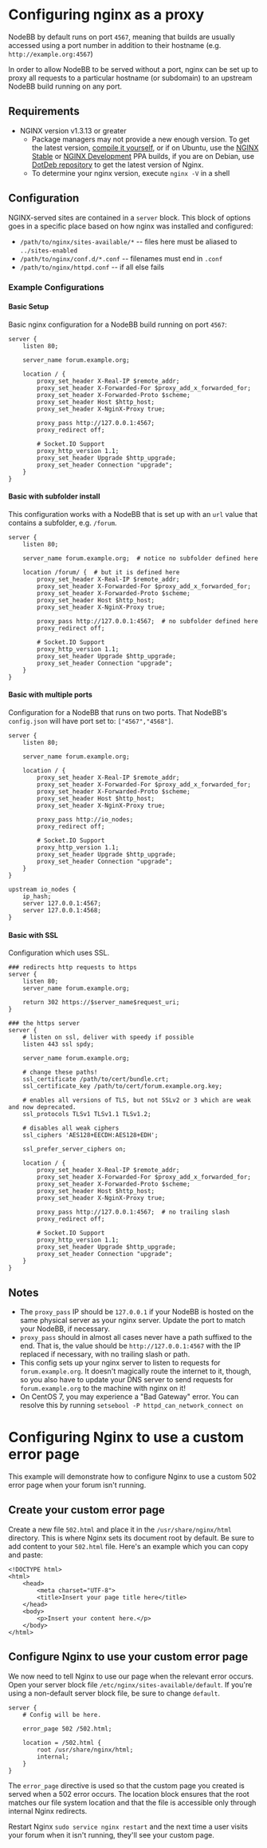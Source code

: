 Configuring nginx as a proxy
============================

NodeBB by default runs on port `4567`, meaning that builds are usually
accessed using a port number in addition to their hostname (e.g. `http://example.org:4567`)

In order to allow NodeBB to be served without a port, nginx can be set
up to proxy all requests to a particular hostname (or subdomain) to an
upstream NodeBB build running on any port.

## Requirements

* NGINX version v1.3.13 or greater
    * Package managers may not provide a new enough version. To get the latest version, [compile it yourself](http://nginx.org/en/download.html), or if on Ubuntu, use the [NGINX Stable](https://launchpad.net/~nginx/+archive/stable) or [NGINX Development](https://launchpad.net/~nginx/+archive/development) PPA builds, if you are on Debian, use [DotDeb repository](http://www.dotdeb.org/instructions/) to get the latest version of Nginx.
    * To determine your nginx version, execute `nginx -V` in a shell

## Configuration

NGINX-served sites are contained in a `server` block. This block of
options goes in a specific place based on how nginx was installed and
configured:

* `/path/to/nginx/sites-available/*` -- files here must be aliased to
    `../sites-enabled`
* `/path/to/nginx/conf.d/*.conf` -- filenames must end in `.conf`
* `/path/to/nginx/httpd.conf` -- if all else fails

### Example Configurations

#### Basic Setup

Basic nginx configuration for a NodeBB build running on port `4567`:

```
server {
    listen 80;

    server_name forum.example.org;

    location / {
        proxy_set_header X-Real-IP $remote_addr;
        proxy_set_header X-Forwarded-For $proxy_add_x_forwarded_for;
        proxy_set_header X-Forwarded-Proto $scheme;
        proxy_set_header Host $http_host;
        proxy_set_header X-NginX-Proxy true;

        proxy_pass http://127.0.0.1:4567;
        proxy_redirect off;

        # Socket.IO Support
        proxy_http_version 1.1;
        proxy_set_header Upgrade $http_upgrade;
        proxy_set_header Connection "upgrade";
    }
}
```

#### Basic with subfolder install

This configuration works with a NodeBB that is set up with an `url` value
that contains a subfolder, e.g. `/forum`.

```
server {
    listen 80;

    server_name forum.example.org;  # notice no subfolder defined here

    location /forum/ {  # but it is defined here
        proxy_set_header X-Real-IP $remote_addr;
        proxy_set_header X-Forwarded-For $proxy_add_x_forwarded_for;
        proxy_set_header X-Forwarded-Proto $scheme;
        proxy_set_header Host $http_host;
        proxy_set_header X-NginX-Proxy true;

        proxy_pass http://127.0.0.1:4567;  # no subfolder defined here
        proxy_redirect off;

        # Socket.IO Support
        proxy_http_version 1.1;
        proxy_set_header Upgrade $http_upgrade;
        proxy_set_header Connection "upgrade";
    }
}
```

#### Basic with multiple ports

Configuration for a NodeBB that runs on two ports. That NodeBB's `config.json`
will have port set to: `["4567","4568"]`.

```
server {
    listen 80;

    server_name forum.example.org;

    location / {
        proxy_set_header X-Real-IP $remote_addr;
        proxy_set_header X-Forwarded-For $proxy_add_x_forwarded_for;
        proxy_set_header X-Forwarded-Proto $scheme;
        proxy_set_header Host $http_host;
        proxy_set_header X-NginX-Proxy true;

        proxy_pass http://io_nodes;
        proxy_redirect off;

        # Socket.IO Support
        proxy_http_version 1.1;
        proxy_set_header Upgrade $http_upgrade;
        proxy_set_header Connection "upgrade";
    }
}

upstream io_nodes {
    ip_hash;
    server 127.0.0.1:4567;
    server 127.0.0.1:4568;
}
```

#### Basic with SSL

Configuration which uses SSL.

```
### redirects http requests to https
server {
    listen 80;
    server_name forum.example.org;

    return 302 https://$server_name$request_uri;
}

### the https server
server {
    # listen on ssl, deliver with speedy if possible
    listen 443 ssl spdy;

    server_name forum.example.org;

    # change these paths!
    ssl_certificate /path/to/cert/bundle.crt;
    ssl_certificate_key /path/to/cert/forum.example.org.key;

    # enables all versions of TLS, but not SSLv2 or 3 which are weak and now deprecated.
    ssl_protocols TLSv1 TLSv1.1 TLSv1.2;

    # disables all weak ciphers
    ssl_ciphers 'AES128+EECDH:AES128+EDH';

    ssl_prefer_server_ciphers on;

    location / {
        proxy_set_header X-Real-IP $remote_addr;
        proxy_set_header X-Forwarded-For $proxy_add_x_forwarded_for;
        proxy_set_header X-Forwarded-Proto $scheme;
        proxy_set_header Host $http_host;
        proxy_set_header X-NginX-Proxy true;

        proxy_pass http://127.0.0.1:4567;  # no trailing slash
        proxy_redirect off;

        # Socket.IO Support
        proxy_http_version 1.1;
        proxy_set_header Upgrade $http_upgrade;
        proxy_set_header Connection "upgrade";
    }
}
```

## Notes

* The `proxy_pass` IP should be `127.0.0.1` if your NodeBB is hosted on the same physical server as your nginx server. Update the port to match your NodeBB, if necessary.
* `proxy_pass` should in almost all cases never have a path suffixed to the end. That is, the value should be `http://127.0.0.1:4567` with the IP replaced if necessary, with no trailing slash or path.
* This config sets up your nginx server to listen to requests for `forum.example.org`. It doesn't magically route the internet to it, though, so you also have to update your DNS server to send requests for `forum.example.org` to the machine with nginx on it!
* On CentOS 7, you may experience a "Bad Gateway" error. You can resolve this by running `setsebool -P httpd_can_network_connect on`


Configuring Nginx to use a custom error page
============================

This example will demonstrate how to configure Nginx to use a custom 502
error page when your forum isn't running.

## Create your custom error page

Create a new file `502.html` and place it in the `/usr/share/nginx/html`
directory. This is where Nginx sets its document root by default. Be
sure to add content to your `502.html` file. Here's an example which you
can copy and paste:

```
<!DOCTYPE html>
<html>
    <head>
        <meta charset="UTF-8">
        <title>Insert your page title here</title>
    </head>
    <body>
        <p>Insert your content here.</p>
    </body>
</html>
```

## Configure Nginx to use your custom error page

We now need to tell Nginx to use our page when the relevant error
occurs. Open your server block file
`/etc/nginx/sites-available/default`. If you're using a non-default
server block file, be sure to change `default`.

```
server {
    # Config will be here.

    error_page 502 /502.html;

    location = /502.html {
        root /usr/share/nginx/html;
        internal;
    }
}
```

The `error_page` directive is used so that the custom page you created
is served when a 502 error occurs. The location block ensures that the
root matches our file system location and that the file is accessible
only through internal Nginx redirects.

Restart Nginx `sudo service nginx restart` and the next time a user
visits your forum when it isn't running, they'll see your custom page.

